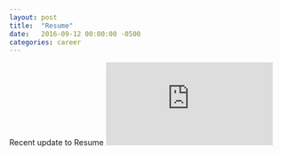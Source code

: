 ```yaml
---
layout: post
title:  "Resume"
date:   2016-09-12 00:00:00 -0500
categories: career
---
```

Recent update to Resume
![Resume](https://tsaldana.github.io/images/ResumeSep12.pdf)
